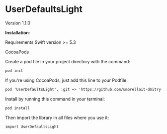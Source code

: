 # UserDefaultsLight

Version 1.1.0

**Installation**: 

Requirements
Swift version >= 5.3

CocoaPods

Сreate a pod file in your project directory with the command:
```html
pod init
```
If you're using CocoaPods, just add this line to your Podfile:
```html
pod 'UserDefaultsLight', :git => 'https://github.com/umbrellait-dmitry-sedov/UserDefaultsLights', :tag => '1.2.0'
```
Install by running this command in your terminal:
```html
pod install
```
Then import the library in all files where you use it:
```html
import UserDefaultsLight
```
